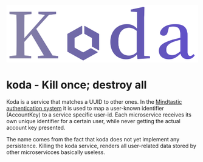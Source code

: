 <p align="center">
<img alt="koda-logo" src="./doc/logo.svg" />
</p>

# koda - Kill once; destroy all

Koda is a service that matches a UUID to other ones. In the [Mindtastic authentication system](https://github.com/mindtastic/bouncer) it is used to map a user-known identifier (AccountKey) to a service specific user-id. Each microservice receives its own unique identifier for a certain user, while never getting the actual account key presented.

The name comes from the fact that koda does not yet implement any persistence. Killing the koda service, renders all user-related data stored by other microservicces basically useless.
